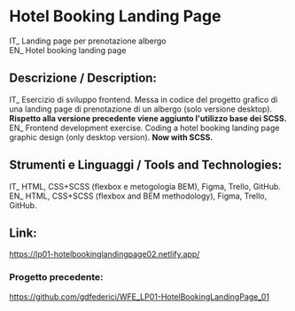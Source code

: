 # Hotel Booking Landing Page
IT_ Landing page per prenotazione albergo<br/>
EN_ Hotel booking landing page<br/>

## Descrizione / Description:
IT_ Esercizio di sviluppo frontend. Messa in codice del progetto grafico di una landing page di prenotazione di un albergo (solo versione desktop). **Rispetto alla versione precedente viene aggiunto l'utilizzo base dei SCSS.**<br/>
EN_ Frontend development exercise. Coding a hotel booking landing page graphic design (only desktop version). **Now with SCSS.**<br/>

## Strumenti e Linguaggi / Tools and Technologies:
IT_ HTML, CSS+SCSS (flexbox e metogologia BEM), Figma, Trello, GitHub.<br/>
EN_ HTML, CSS+SCSS (flexbox and BEM methodology), Figma, Trello, GitHub.<br/>

## Link:
https://lp01-hotelbookinglandingpage02.netlify.app/<br/> 

### Progetto precedente:
https://github.com/gdfederici/WFE_LP01-HotelBookingLandingPage_01<br/>